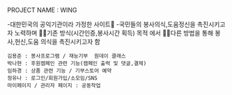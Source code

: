 PROJECT NAME : WING 


-대한민국의 공익기관이라 가정한 사이트
-국민들의 봉사의식,도움정신을 촉진시키고자 노력하며 기존 방식(시간인증,봉사시간 획득) 목적 에서 다른 방법을 통해 봉사,헌신,도움 의식을 촉진시키고자 함 

    김용준 : 봉사프로그램 / 재능기부  원데이 클래스
    박나현 : 후원캠페인 관련 기능(캠페인 출력 및 댓글,결제)
    임하경 : 상품 관련 기능 / 기부스토어 예약
    정유나 : 로그인/회원가입/소모임/SNS
    마이페이지 / 관리자 페이지 : 공동작업



